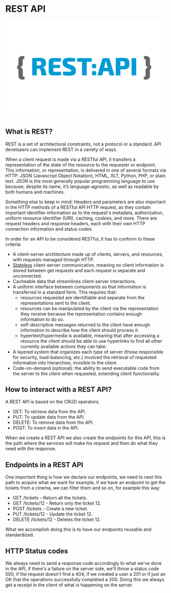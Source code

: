 # REST API

![](../../../.gitbook/assets/image%20%2827%29.png)

## What is REST?

REST is a set of architectural constraints, not a protocol or a standard. API developers can implement REST in a variety of ways.

When a client request is made via a RESTful API, it transfers a representation of the state of the resource to the requester or endpoint. This information, or representation, is delivered in one of several formats via HTTP: JSON \(Javascript Object Notation\), HTML, XLT, Python, PHP, or plain text. JSON is the most generally popular programming language to use because, despite its name, it’s language-agnostic, as well as readable by both humans and machines. 

Something else to keep in mind: Headers and parameters are also important in the HTTP methods of a RESTful API HTTP request, as they contain important identifier information as to the request's metadata, authorization, uniform resource identifier \(URI\), caching, cookies, and more. There are request headers and response headers, each with their own HTTP connection information and status codes.

In order for an API to be considered RESTful, it has to conform to these criteria:

* A client-server architecture made up of clients, servers, and resources, with requests managed through HTTP.
* [Stateless](https://www.redhat.com/en/topics/cloud-native-apps/stateful-vs-stateless) client-server communication, meaning no client information is stored between get requests and each request is separate and unconnected.
* Cacheable data that streamlines client-server interactions.
* A uniform interface between components so that information is transferred in a standard form. This requires that:
  * resources requested are identifiable and separate from the representations sent to the client.
  * resources can be manipulated by the client via the representation they receive because the representation contains enough information to do so.
  * self-descriptive messages returned to the client have enough information to describe how the client should process it.
  * hypertext/hypermedia is available, meaning that after accessing a resource the client should be able to use hyperlinks to find all other currently available actions they can take.
* A layered system that organizes each type of server \(those responsible for security, load-balancing, etc.\) involved the retrieval of requested information into hierarchies, invisible to the client.
* Code-on-demand \(optional\): the ability to send executable code from the server to the client when requested, extending client functionality. 

## How to interact with a REST API?

A REST API is based on the CRUD operators. 

* GET: To retrieve data from the API. 
* PUT: To update data from the API. 
* DELETE: To remove data from the API. 
* POST: To insert data in the API. 

When we create a REST API we also create the endpoints for this API, this is the path where the services will make his request and then do what they need with the response.

## Endpoints in a REST API

One important thing is how we declare our endpoints, we need to nest this path to acquire what we want for example, if we have an endpoint to get the tickets from a cinema, we can filter them and so on, for example this way:

* GET /tickets - Return all the tickets.
* GET /tickets/12 - Return only the ticket 12.
* POST /tickets - Create a new ticket.
* PUT /tickets/12 - Update the ticket 12.
* DELETE /tickets/12 - Deletes the ticket 12.

What we accomplish doing this is to have our endpoints reusable and standardized.

## HTTP Status codes

We always need to send a response code accordingly to what we've done in the API, if there's a failure on the server side, we'll throw a status code 500, if the request doesn't find a 404, if we created a user a 201 or if just an OK that the operations successfully completed a 200. Doing this we always get a receipt in the client of what is happening on the server.



